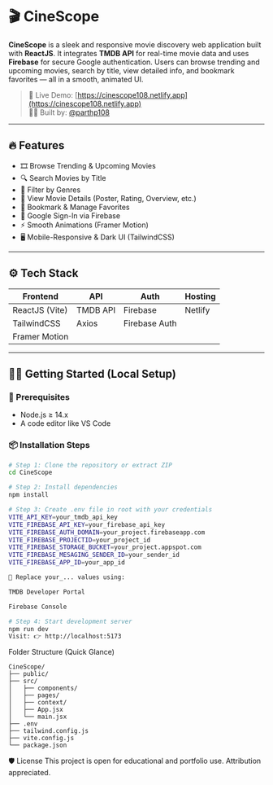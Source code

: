 # 🎬 CineScope

**CineScope** is a sleek and responsive movie discovery web application built with **ReactJS**. It integrates **TMDB API** for real-time movie data and uses **Firebase** for secure Google authentication. Users can browse trending and upcoming movies, search by title, view detailed info, and bookmark favorites — all in a smooth, animated UI.

> 🚀 Live Demo: [https://cinescope108.netlify.app](https://cinescope108.netlify.app)  
> 🧑‍💻 Built by: [@parthp108](https://github.com/parthp108)

---

## 🔥 Features

- 🎞️ Browse Trending & Upcoming Movies
- 🔍 Search Movies by Title
- 🎯 Filter by Genres
- 📑 View Movie Details (Poster, Rating, Overview, etc.)
- 💾 Bookmark & Manage Favorites
- 🔐 Google Sign-In via Firebase
- ⚡ Smooth Animations (Framer Motion)
- 🖥️ Mobile-Responsive & Dark UI (TailwindCSS)

---

## ⚙️ Tech Stack

| Frontend   | API           | Auth      | Hosting   |
|------------|----------------|-----------|------------|
| ReactJS (Vite) | TMDB API       | Firebase  | Netlify    |
| TailwindCSS    | Axios           | Firebase Auth |        |
| Framer Motion  |                |           |            |

---

## 🧑‍💻 Getting Started (Local Setup)

### 🔧 Prerequisites

- Node.js ≥ 14.x
- A code editor like VS Code

### 📦 Installation Steps

```bash
# Step 1: Clone the repository or extract ZIP
cd CineScope

# Step 2: Install dependencies
npm install

# Step 3: Create .env file in root with your credentials
VITE_API_KEY=your_tmdb_api_key
VITE_FIREBASE_API_KEY=your_firebase_api_key
VITE_FIREBASE_AUTH_DOMAIN=your_project.firebaseapp.com
VITE_FIREBASE_PROJECTID=your_project_id
VITE_FIREBASE_STORAGE_BUCKET=your_project.appspot.com
VITE_FIREBASE_MESAGING_SENDER_ID=your_sender_id
VITE_FIREBASE_APP_ID=your_app_id

🔁 Replace your_... values using:

TMDB Developer Portal

Firebase Console

# Step 4: Start development server
npm run dev
Visit: 👉 http://localhost:5173
```

Folder Structure (Quick Glance)
```
CineScope/
├── public/
├── src/
│   ├── components/
│   ├── pages/
│   ├── context/
│   ├── App.jsx
│   └── main.jsx
├── .env
├── tailwind.config.js
├── vite.config.js
└── package.json
```
🛡️ License
This project is open for educational and portfolio use. Attribution appreciated.









